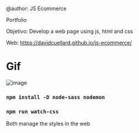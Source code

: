 @author: JS Ecommerce

Portfolio

Objetivo: Develop a web page using js, html and css

Web: https://davidcuellard.github.io/js-ecommerce/

# Gif

![image](https://github.com/davidcuellard/js-ecommerce/blob/main/media/gif.gif?raw=true)

### `npm install -D node-sass nodemon`
### `npm run watch-css`

Both manage the styles in the web